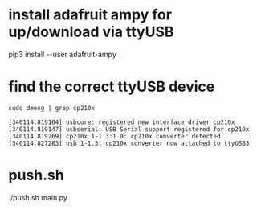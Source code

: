 
# install adafruit ampy for up/download via ttyUSB

pip3 install --user adafruit-ampy

# find the correct ttyUSB device

```shell
sudo dmesg | grep cp210x

[340114.819104] usbcore: registered new interface driver cp210x
[340114.819147] usbserial: USB Serial support registered for cp210x
[340114.819269] cp210x 1-1.3:1.0: cp210x converter detected
[340114.827283] usb 1-1.3: cp210x converter now attached to ttyUSB3
```
# push.sh

./push.sh main.py

